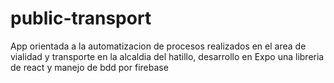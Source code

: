 # public-transport
App orientada a la automatizacion de procesos realizados en el area de vialidad y transporte en la alcaldia del hatillo, desarrollo en Expo una libreria de react y manejo de bdd por firebase
